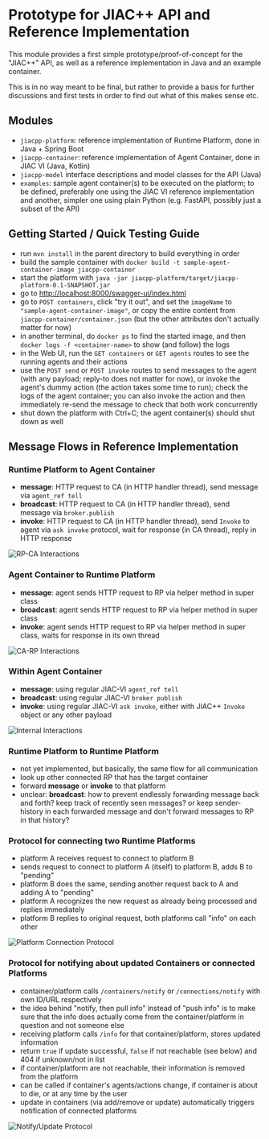 # Prototype for JIAC++ API and Reference Implementation

This module provides a first simple prototype/proof-of-concept for the "JIAC++" API,
as well as a reference implementation in Java and an example container.

This is in no way meant to be final, but rather to provide a basis for further discussions
and first tests in order to find out what of this makes sense etc.


## Modules

* `jiacpp-platform`: reference implementation of Runtime Platform, done in Java + Spring Boot
* `jiacpp-container`: reference implementation of Agent Container, done in JIAC VI (Java, Kotlin)
* `jiacpp-model` interface descriptions and model classes for the API (Java)
* `examples`: sample agent container(s) to be executed on the platform; to be defined, preferably one using the JIAC VI reference implementation and another, simpler one using plain Python (e.g. FastAPI, possibly just a subset of the API)


## Getting Started / Quick Testing Guide

* run `mvn install` in the parent directory to build everything in order
* build the sample container with `docker build -t sample-agent-container-image jiacpp-container`
* start the platform with `java -jar jiacpp-platform/target/jiacpp-platform-0.1-SNAPSHOT.jar`
* go to <http://localhost:8000/swagger-ui/index.html>
* go to `POST containers`, click "try it out", and set the `imageName` to `"sample-agent-container-image"`, or copy the entire content from `jiacpp-container/container.json` (but the other attributes don't actually matter for now)
* in another terminal, do `docker ps` to find the started image, and then `docker logs -f <container-name>` to show (and follow) the logs
* in the Web UI, run the `GET containers` or `GET agents` routes to see the running agents and their actions
* use the `POST send` or `POST invoke` routes to send messages to the agent (with any payload; reply-to does not matter for now), or invoke the agent's dummy action (the action takes some time to run); check the logs of the agent container; you can also invoke the action and then immediately re-send the message to check that both work concurrently
* shut down the platform with Ctrl+C; the agent container(s) should shut down as well


## Message Flows in Reference Implementation

### Runtime Platform to Agent Container

* **message**: HTTP request to CA (in HTTP handler thread), send message via `agent_ref tell`
* **broadcast**: HTTP request to CA (in HTTP handler thread), send message via `broker.publish`
* **invoke**: HTTP request to CA (in HTTP handler thread), send `Invoke` to agent via `ask invoke` protocol, wait for response (in CA thread), reply in HTTP response

![RP-CA Interactions](doc/messages-rp-ca.png)

### Agent Container to Runtime Platform

* **message**: agent sends HTTP request to RP via helper method in super class
* **broadcast**: agent sends HTTP request to RP via helper method in super class
* **invoke**: agent sends HTTP request to RP via helper method in super class, waits for response in its own thread

![CA-RP Interactions](doc/messages-ca-rp.png)

### Within Agent Container

* **message**: using regular JIAC-VI `agent_ref tell`
* **broadcast**: using regular JIAC-VI `broker publish`
* **invoke**: using regular JIAC-VI `ask invoke`, either with JIAC++ `Invoke` object or any other payload

![Internal Interactions](doc/messages-internal.png)

### Runtime Platform to Runtime Platform 

* not yet implemented, but basically, the same flow for all communication
* look up other connected RP that has the target container
* forward **message** or **invoke** to that platform
* unclear: **broadcast**: how to prevent endlessly forwarding message back and forth? keep track of recently seen messages? or keep sender-history in each forwarded message and don't forward messages to RP in that history?

### Protocol for connecting two Runtime Platforms

* platform A receives request to connect to platform B
* sends request to connect to platform A (itself) to platform B, adds B to "pending"
* platform B does the same, sending another request back to A and adding A to "pending"
* platform A recognizes the new request as already being processed and replies immediately
* platform B replies to original request, both platforms call "info" on each other

![Platform Connection Protocol](doc/connect-platform.png)

### Protocol for notifying about updated Containers or connected Platforms

* container/platform calls `/containers/notify` or `/connections/notify` with own ID/URL respectively
* the idea behind "notify, then pull info" instead of "push info" is to make sure that the info does actually come from the container/platform in question and not someone else
* receiving platform calls `/info` for that container/platform, stores updated information
* return `true` if update successful, `false` if not reachable (see below) and 404 if unknown/not in list
* if container/platform are not reachable, their information is removed from the platform
* can be called if container's agents/actions change, if container is about to die, or at any time by the user
* update in containers (via add/remove or update) automatically triggers notification of connected platforms

![Notify/Update Protocol](doc/notify-update.png)
